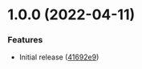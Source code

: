 # 1.0.0 (2022-04-11)


### Features

* Initial release ([41692e9](https://github.com/TheUnderScorer/mahobin/commit/41692e9bd38d9f00f19aa69168f495fcffee0b46))
